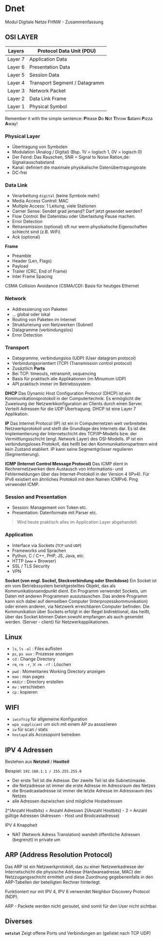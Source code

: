 # Dnet
Modul Digitale Netze FHNW - Zusammenfassung

## OSI LAYER

Layers |	Protocol Data Unit (PDU)
--- | ---
Layer 7 | Application	Data
Layer 6 | Presentation	Data
Layer 5 | Session	Data
Layer 4 | Transport	Segment / Datagramm
Layer 3 | Network	Packet
Layer 2 | Data Link	Frame
Layer 1 | Physical	Symbol

Remember it with the simple sentence: **P**lease **D**o **N**ot **T**hrow **S**alami **P**izza **A**way!

### Physical Layer
- Übertragung von Symbolen
- Modulation (Analog / Digital) (Bsp. 1V = logisch 1, 0V = logisch 0)
- Der Feind: Das Rauschen, SNR = Signal to Noise Ration,de: Signalrauschabstand
- Kanal: definiert die maximale physikalische Datenübertragungsrate
- DC-frei

### Data Link
- Verarbeitung ```digital``` (keine Symbole mehr)
- Media Access Control: MAC
- Multiple Access: 1 Leitung, viele Stationen
- Carrier Sense: Sendet grad jemand? Darf jetzt gesendet werden?
- Flow Control: Bei Datenstau oder Überlastung Pause machen.
- Error Detection
- Retransmission (optional) oft nur wenn physikalische Eigenschaften schlecht sind (z.B. WiFi)
- Ack (optional)

**Frame** 
- Preamble
- Header (Len, Flags)
- Payload
- Trailer (CRC, End of Frame)
- Inter Frame Spacing
  
CSMA Collision Avoidance (CSMA/CD): Basis für heutiges Ethernet



### Network
- Addressierung von Paketen
- ... global oder lokal
- Routing von Paketen im Internet
- Strukturierung von Netzwerken (Subnet)
- Datagramme (verbindungslos)
- Error Detection



### Transport
- Datagramme, verbindungslos (UDP) (User datagram protocol)
- Verbindungsorientiert (TCP) (Transmission control protocol)
- Zusäztlich **Ports**
- Bei TCP: timeouts, retransmit, sequencing
- Basis für praktisch alle Applikationen (im Minumum UDP)
- API praktisch immer im Betriebssystem

**DHCP**
Das Dynamic Host Configuration Protocol (DHCP) ist ein Kommunikationsprotokoll in der Computertechnik. Es ermöglicht die Zuweisung der Netzwerkkonfiguration an Clients durch einen Server. Verteilt Adressen für die UDP Übertragung. DHCP ist eine Layer 7 Applikation. 

**IP**
Das Internet Protocol (IP) ist ein in Computernetzen weit verbreitetes Netzwerkprotokoll und stellt die Grundlage des Internets dar. Es ist die Implementierung der Internetschicht des TCP/IP-Modells bzw. der Vermittlungsschicht (engl. Network Layer) des OSI-Modells. IP ist ein verbindungsloses Protokoll, das heißt bei den Kommunikationspartnern wird kein Zustand etabliert. 
IP kann seine Segmentgrösser regulieren (Segmentierung).

**ICMP (Internet Control Message Protocol)**
Das ICMP dient in Rechnernetzwerken dem Austausch von Informations- und Fehlermeldungen über das Internet-Protokoll in der Version 4 (IPv4). Für IPv6 existiert ein ähnliches Protokoll mit dem Namen ICMPv6. 
Ping verwendet ICMP.

### Session and Presentation
- Session: Management von Token etc.
- Presentation: Datenformate mit Parser etc.

> Wird heute praktisch alles im Application Layer abgehandelt

### Application
- Interface via Sockets (```TCP``` und ```UDP```)
- Frameworks und Sprachen
- Python, C / C++, PHP, JS, Java, etc.
- HTTP (```www``` + Browser)
- SSL / TLS Security
- VPN

**Socket (von engl. Sockel, Steckverbindung oder Steckdose)**
Ein Socket ist ein vom Betriebssystem bereitgestelltes Objekt, das als Kommunikationsendpunkt dient. Ein Programm verwendet Sockets, um Daten mit anderen Programmen auszutauschen. Das andere Programm kann sich dabei auf demselben Computer (Interprozesskommunikation) oder einem anderen, via Netzwerk erreichbaren Computer befinden. Die Kommunikation über Sockets erfolgt in der Regel bidirektional, das heißt, über das Socket können Daten sowohl empfangen als auch gesendet werden. (Server - client) für Netzwerkapplikationen.

## Linux
- ```ls```, ```ls``` ```-al``` : Files auflisten
- ```ps```, ```ps aux``` : Prozesse anzeigen
- ```cd``` : Change Directory
- ```rm```, ```rm -r```, ☠️ ```rm -rf``` : Löschen
- ```pwd``` : Momentanes Working Directory anzeigen
- ```man``` : man pages
- ```mkdir``` : Directory erstellen
- ```mv``` : verschieben
- ```cp``` : kopieren

## WIFI
- ```iwcofnig``` für allgemeine Konfiguration
- ```wpa_supplicant``` um sich mit einem AP zu assoziieren
- ```iw``` für scan / stats
- ```hostapd``` als Accesspoint betreiben

## IPV 4 Adressen

Bestehen aus **Netzteil** / **Hostteil** 

Beispiel: `192.168.1.1 / 255.255.255.0`
- Der erste Teil ist die Adresse. Der zweite Teil ist die Subnetzmaske.
- die Netzadresse ist immer die erste Adresse im Adressraum des Netzes
- die Broadcastadresse ist immer die letzte Adresse im Adressraum des Netzes
- alle Adressen dazwischen sind mögliche Hostadressen

2^(Anzahl Hostbits) = Anzahl Adressen
2(Anzahl Hostbits) - 2 = Anzahl gültige Adressen (Adressen - Host und Brodcastadresse)

IPV 4 Knappheit
  - NAT (Network Adress Translation) wandelt öffentliche Adressen (begrenzt) in private um

## ARP (Address Resolution Protocol)
Das ARP ist ein Netzwerkprotokoll, das zu einer Netzwerkadresse der Internetschicht die physische Adresse (Hardwareadresse, MAC) der Netzzugangsschicht ermittelt und diese Zuordnung gegebenenfalls in den ARP-Tabellen der beteiligten Rechner hinterlegt. 

Funktioniert nur mit IPV 4, IPV 6 verwendet Neighbor Discovery Protocol (NDP).

ARP - Packete werden nicht geroutet, sind somit für den User nicht sichtbar.

## Diverses

**```netstat```**
Zeigt offene Ports und Verbindungen an (gelistet nach TCP UDP)


